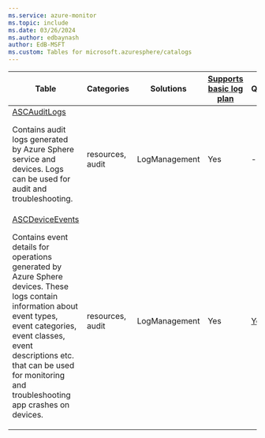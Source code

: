 ```yaml
---
ms.service: azure-monitor
ms.topic: include
ms.date: 03/26/2024
ms.author: edbaynash
author: EdB-MSFT
ms.custom: Tables for microsoft.azuresphere/catalogs
---
```



| Table | Categories | Solutions|[Supports basic log plan](/azure/azure-monitor/logs/basic-logs-configure?tabs=portal-1#compare-the-basic-and-analytics-log-data-plans)| Queries|
|---|---|---|---|---|
| [ASCAuditLogs](/azure/azure-monitor/reference/tables/ASCAuditLogs)<p>Contains audit logs generated by Azure Sphere service and devices. Logs can be used for audit and troubleshooting. | resources, audit | LogManagement | Yes| -|
| [ASCDeviceEvents](/azure/azure-monitor/reference/tables/ASCDeviceEvents)<p>Contains event details for operations generated by Azure Sphere devices. These logs contain information about event types, event categories, event classes, event descriptions etc. that can be used for monitoring and troubleshooting app crashes on devices. | resources, audit | LogManagement | Yes| [Yes](/azure/azure-monitor/reference/queries/ascdeviceevents)|

  
